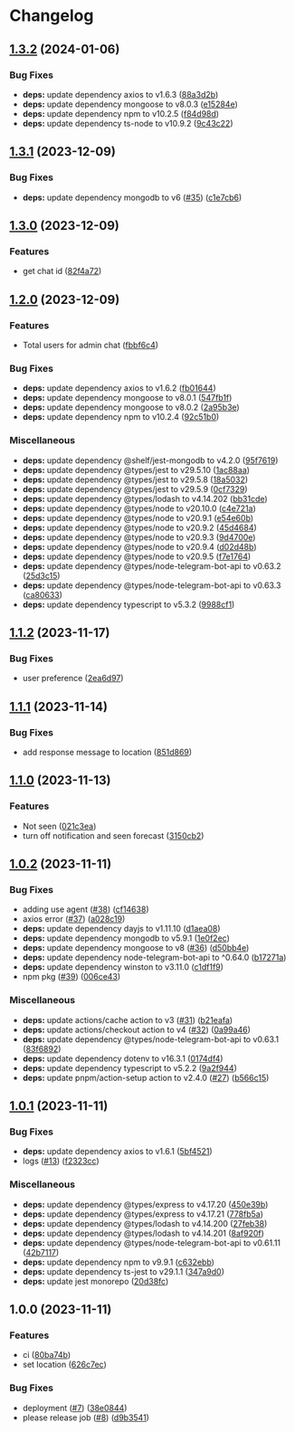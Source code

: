 # Changelog

## [1.3.2](https://github.com/eliranRP/surfForever/compare/v1.3.1...v1.3.2) (2024-01-06)


### Bug Fixes

* **deps:** update dependency axios to v1.6.3 ([88a3d2b](https://github.com/eliranRP/surfForever/commit/88a3d2be678f1540cb7d8f81cfe1a08afef47d2e))
* **deps:** update dependency mongoose to v8.0.3 ([e15284e](https://github.com/eliranRP/surfForever/commit/e15284e75849bc7e94de29261e6ea6c4ae210889))
* **deps:** update dependency npm to v10.2.5 ([f84d98d](https://github.com/eliranRP/surfForever/commit/f84d98d0dedff88d20e402b9077ee9856483c65b))
* **deps:** update dependency ts-node to v10.9.2 ([9c43c22](https://github.com/eliranRP/surfForever/commit/9c43c2245f285279d6828318bcecfaccafa99f51))

## [1.3.1](https://github.com/eliranRP/surfForever/compare/v1.3.0...v1.3.1) (2023-12-09)


### Bug Fixes

* **deps:** update dependency mongodb to v6 ([#35](https://github.com/eliranRP/surfForever/issues/35)) ([c1e7cb6](https://github.com/eliranRP/surfForever/commit/c1e7cb687305bdf81d63b981a5455fb788e9e00b))

## [1.3.0](https://github.com/eliranRP/surfForever/compare/v1.2.0...v1.3.0) (2023-12-09)


### Features

* get chat id ([82f4a72](https://github.com/eliranRP/surfForever/commit/82f4a7254ccfc2b339902683e86201d4c30ae8df))

## [1.2.0](https://github.com/eliranRP/surfForever/compare/v1.1.2...v1.2.0) (2023-12-09)


### Features

* Total users for admin chat ([fbbf6c4](https://github.com/eliranRP/surfForever/commit/fbbf6c4671cf458ab5eef0e2e1ce4084af24348d))


### Bug Fixes

* **deps:** update dependency axios to v1.6.2 ([fb01644](https://github.com/eliranRP/surfForever/commit/fb016448ecaa0e74192bb7bb1dec3484b0fd8f3e))
* **deps:** update dependency mongoose to v8.0.1 ([547fb1f](https://github.com/eliranRP/surfForever/commit/547fb1f6d6b01b6029cfe5a246e6dd82533062d7))
* **deps:** update dependency mongoose to v8.0.2 ([2a95b3e](https://github.com/eliranRP/surfForever/commit/2a95b3e1832a3711af00c61e26d85255def9fe5a))
* **deps:** update dependency npm to v10.2.4 ([92c51b0](https://github.com/eliranRP/surfForever/commit/92c51b07f041e506d794441a2ec64f31807f9316))


### Miscellaneous

* **deps:** update dependency @shelf/jest-mongodb to v4.2.0 ([95f7619](https://github.com/eliranRP/surfForever/commit/95f76194936eb291fd0ce3ba76a5dd2fdb465c16))
* **deps:** update dependency @types/jest to v29.5.10 ([1ac88aa](https://github.com/eliranRP/surfForever/commit/1ac88aafd8e3ded9950519338c30fb98fe40a6db))
* **deps:** update dependency @types/jest to v29.5.8 ([18a5032](https://github.com/eliranRP/surfForever/commit/18a503220bb41111eaaca4128b071d9f7b02a603))
* **deps:** update dependency @types/jest to v29.5.9 ([0cf7329](https://github.com/eliranRP/surfForever/commit/0cf7329472c493eef685264f285b8f857cd02aac))
* **deps:** update dependency @types/lodash to v4.14.202 ([bb31cde](https://github.com/eliranRP/surfForever/commit/bb31cde8f36d3d33d128d92c7f235c51538cd49f))
* **deps:** update dependency @types/node to v20.10.0 ([c4e721a](https://github.com/eliranRP/surfForever/commit/c4e721a7ff4863f1ba9497de3f7110edc7e5d992))
* **deps:** update dependency @types/node to v20.9.1 ([e54e60b](https://github.com/eliranRP/surfForever/commit/e54e60b9c6d007eb1e7e2f9f7465ef8916c9d3ce))
* **deps:** update dependency @types/node to v20.9.2 ([45d4684](https://github.com/eliranRP/surfForever/commit/45d4684c10063823f65d3f6ec7c7caf6b7eb0343))
* **deps:** update dependency @types/node to v20.9.3 ([9d4700e](https://github.com/eliranRP/surfForever/commit/9d4700e65fb120fb8280779a82ffe2cc06cbdd3e))
* **deps:** update dependency @types/node to v20.9.4 ([d02d48b](https://github.com/eliranRP/surfForever/commit/d02d48bbfa89ed33645d121f69f33d1c035a7683))
* **deps:** update dependency @types/node to v20.9.5 ([f7e1764](https://github.com/eliranRP/surfForever/commit/f7e1764074b634b16079f2897e794d237ce7410d))
* **deps:** update dependency @types/node-telegram-bot-api to v0.63.2 ([25d3c15](https://github.com/eliranRP/surfForever/commit/25d3c154d80abfe8ef498e488c8ce00c7d84e9c7))
* **deps:** update dependency @types/node-telegram-bot-api to v0.63.3 ([ca80633](https://github.com/eliranRP/surfForever/commit/ca806334c4b3861cdccfa07acc1736254f3ea853))
* **deps:** update dependency typescript to v5.3.2 ([9988cf1](https://github.com/eliranRP/surfForever/commit/9988cf16a1a57f722635b057d79332495be8f890))

## [1.1.2](https://github.com/eliranRP/surfForever/compare/v1.1.1...v1.1.2) (2023-11-17)


### Bug Fixes

* user preference ([2ea6d97](https://github.com/eliranRP/surfForever/commit/2ea6d9700885a3e8e3cf7bd37c1b57962edb076e))

## [1.1.1](https://github.com/eliranRP/surfForever/compare/v1.1.0...v1.1.1) (2023-11-14)


### Bug Fixes

* add response message to location ([851d869](https://github.com/eliranRP/surfForever/commit/851d869855d145f09326511b919f4e15e999ee00))

## [1.1.0](https://github.com/eliranRP/surfForever/compare/v1.0.2...v1.1.0) (2023-11-13)


### Features

* Not seen ([021c3ea](https://github.com/eliranRP/surfForever/commit/021c3eae7b49b3484056f59e75843f5954701471))
* turn off notification and seen forecast ([3150cb2](https://github.com/eliranRP/surfForever/commit/3150cb29f1bb940d9811a8966a39660f821b2b78))

## [1.0.2](https://github.com/eliranRP/surfForever/compare/v1.0.1...v1.0.2) (2023-11-11)


### Bug Fixes

* adding use agent ([#38](https://github.com/eliranRP/surfForever/issues/38)) ([cf14638](https://github.com/eliranRP/surfForever/commit/cf146381ca196d8d1cbef79f2e97094394d07114))
* axios error ([#37](https://github.com/eliranRP/surfForever/issues/37)) ([a028c19](https://github.com/eliranRP/surfForever/commit/a028c197943d103e42a0597870f0f5fc0f293997))
* **deps:** update dependency dayjs to v1.11.10 ([d1aea08](https://github.com/eliranRP/surfForever/commit/d1aea08e0bce4690bac022c5e68f0830171d28f2))
* **deps:** update dependency mongodb to v5.9.1 ([1e0f2ec](https://github.com/eliranRP/surfForever/commit/1e0f2ec39cc28606d1b4c3d46f432c03efd882f3))
* **deps:** update dependency mongoose to v8 ([#36](https://github.com/eliranRP/surfForever/issues/36)) ([d50bb4e](https://github.com/eliranRP/surfForever/commit/d50bb4ef1f12074450a261eb92be573af5936fb3))
* **deps:** update dependency node-telegram-bot-api to ^0.64.0 ([b17271a](https://github.com/eliranRP/surfForever/commit/b17271a206a0263f6e5e35bb6be63bf1943a8fe3))
* **deps:** update dependency winston to v3.11.0 ([c1df1f9](https://github.com/eliranRP/surfForever/commit/c1df1f97c0a3612009ecd94023ac4f03638e1502))
* npm pkg ([#39](https://github.com/eliranRP/surfForever/issues/39)) ([006ce43](https://github.com/eliranRP/surfForever/commit/006ce43460ad8dd79470042485ea51c515a2acac))


### Miscellaneous

* **deps:** update actions/cache action to v3 ([#31](https://github.com/eliranRP/surfForever/issues/31)) ([b21eafa](https://github.com/eliranRP/surfForever/commit/b21eafa05a7f9f1e53a16333fb47877aac65529b))
* **deps:** update actions/checkout action to v4 ([#32](https://github.com/eliranRP/surfForever/issues/32)) ([0a99a46](https://github.com/eliranRP/surfForever/commit/0a99a46e76aa5d7495218915c8915ee3e071e96a))
* **deps:** update dependency @types/node-telegram-bot-api to v0.63.1 ([83f6892](https://github.com/eliranRP/surfForever/commit/83f689262d4f29a5b8299eb9fd2d62e62da944b0))
* **deps:** update dependency dotenv to v16.3.1 ([0174df4](https://github.com/eliranRP/surfForever/commit/0174df4ab3236c489dc0ceeca44acf9d2117730f))
* **deps:** update dependency typescript to v5.2.2 ([9a2f944](https://github.com/eliranRP/surfForever/commit/9a2f9443158f51a8e72b1feb2fb9ee0d95b9de23))
* **deps:** update pnpm/action-setup action to v2.4.0 ([#27](https://github.com/eliranRP/surfForever/issues/27)) ([b566c15](https://github.com/eliranRP/surfForever/commit/b566c152378266e452dd34bc2919c3efb8b03d21))

## [1.0.1](https://github.com/eliranRP/surfForever/compare/v1.0.0...v1.0.1) (2023-11-11)


### Bug Fixes

* **deps:** update dependency axios to v1.6.1 ([5bf4521](https://github.com/eliranRP/surfForever/commit/5bf4521d6c248490e87a31deaf5cc7254c4e5d0b))
* logs ([#13](https://github.com/eliranRP/surfForever/issues/13)) ([f2323cc](https://github.com/eliranRP/surfForever/commit/f2323cc951824622ff98d8da8c66c48db08b0379))


### Miscellaneous

* **deps:** update dependency @types/express to v4.17.20 ([450e39b](https://github.com/eliranRP/surfForever/commit/450e39b556714368bbe56ff9d713d096e72e95ec))
* **deps:** update dependency @types/express to v4.17.21 ([778fb5a](https://github.com/eliranRP/surfForever/commit/778fb5a8ee1efe2fee3c3ccf4c884f9cf19a1113))
* **deps:** update dependency @types/lodash to v4.14.200 ([27feb38](https://github.com/eliranRP/surfForever/commit/27feb38a14ccb8670f52dbd463d9f8ac4c62e0cc))
* **deps:** update dependency @types/lodash to v4.14.201 ([8af920f](https://github.com/eliranRP/surfForever/commit/8af920f24a00343674a726e9fabf317e61119b39))
* **deps:** update dependency @types/node-telegram-bot-api to v0.61.11 ([42b7117](https://github.com/eliranRP/surfForever/commit/42b7117f627e6c4353acaf0736abdca873df5075))
* **deps:** update dependency npm to v9.9.1 ([c632ebb](https://github.com/eliranRP/surfForever/commit/c632ebba3243bf1995561e2b63e4913dabe35b2e))
* **deps:** update dependency ts-jest to v29.1.1 ([347a9d0](https://github.com/eliranRP/surfForever/commit/347a9d048ba8c7f42fbf08bde1da7ad094e70115))
* **deps:** update jest monorepo ([20d38fc](https://github.com/eliranRP/surfForever/commit/20d38fc59f39062c57abe94b5eb6606256b8aa85))

## 1.0.0 (2023-11-11)


### Features

* ci ([80ba74b](https://github.com/eliranRP/surfForever/commit/80ba74be78c35506113e2bb7a9fe4e9f044b6596))
* set location ([626c7ec](https://github.com/eliranRP/surfForever/commit/626c7ecc7c597734f361de1859d9df01b2920b4b))


### Bug Fixes

* deployment ([#7](https://github.com/eliranRP/surfForever/issues/7)) ([38e0844](https://github.com/eliranRP/surfForever/commit/38e0844a293876be744645004017a5a67f47c98e))
* please release job ([#8](https://github.com/eliranRP/surfForever/issues/8)) ([d9b3541](https://github.com/eliranRP/surfForever/commit/d9b35419e29234ba9d45df513ec2c3af1ece3cce))
